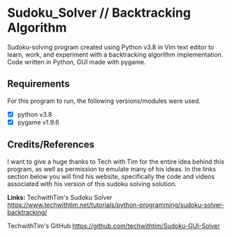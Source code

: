 # Sudoku_Solver // Backtracking Algorithm
Sudoku-solving program created using Python v3.8 in Vim text editor to learn, work, and experiment with a backtracking algorithm implementation.
Code written in Python, GUI made with pygame.

## Requirements
For this program to run, the following versions/modules were used.
- [x] python v3.8
- [x] pygame v1.9.6

## Credits/References
I want to give a huge thanks to Tech with Tim for the entire idea behind this program, as well as permission to emulate many of his ideas. In the links section below you will find his website, specifically the code and videos associated with his version of this sudoku solving solution.

**Links:**
TechwithTim's Sudoku Solver
https://www.techwithtim.net/tutorials/python-programming/sudoku-solver-backtracking/

TechwithTim's GitHub
https://github.com/techwithtim/Sudoku-GUI-Solver
